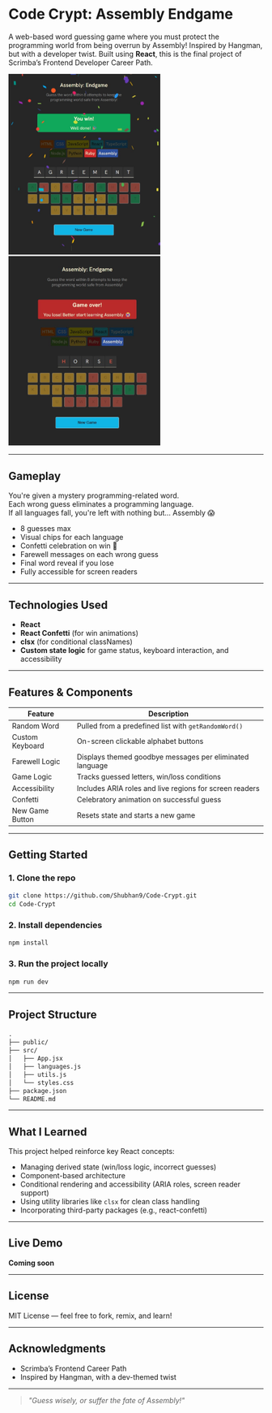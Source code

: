 #  Code Crypt: Assembly Endgame

A web-based word guessing game where you must protect the programming world from being overrun by Assembly! Inspired by Hangman, but with a developer twist. Built using **React**, this is the final project of Scrimba’s Frontend Developer Career Path.

<img src="./win.jpg" width="300px" >
<img src="./loss.jpg" width="300px">

---

##  Gameplay

You're given a mystery programming-related word.  
Each wrong guess eliminates a programming language.  
If all languages fall, you're left with nothing but... Assembly 😱

-  8 guesses max  
-  Visual chips for each language  
-  Confetti celebration on win 🎉  
-  Farewell messages on each wrong guess  
-  Final word reveal if you lose  
-  Fully accessible for screen readers  

---

##  Technologies Used

- **React**
- **React Confetti** (for win animations)
- **clsx** (for conditional classNames)
- **Custom state logic** for game status, keyboard interaction, and accessibility

---

##  Features & Components

| Feature             | Description                                                 |
|---------------------|-------------------------------------------------------------|
|  Random Word      | Pulled from a predefined list with `getRandomWord()`        |
|  Custom Keyboard  | On-screen clickable alphabet buttons                        |
|  Farewell Logic   | Displays themed goodbye messages per eliminated language    |
|  Game Logic        | Tracks guessed letters, win/loss conditions                 |
|  Accessibility     | Includes ARIA roles and live regions for screen readers     |
|  Confetti          | Celebratory animation on successful guess                   |
|  New Game Button  | Resets state and starts a new game                          |

---

##  Getting Started

### 1. Clone the repo

```bash
git clone https://github.com/Shubhan9/Code-Crypt.git
cd Code-Crypt
```

### 2. Install dependencies

```bash
npm install
```

### 3. Run the project locally

```bash
npm run dev
```

---

##  Project Structure

```
.
├── public/
├── src/
│   ├── App.jsx
│   ├── languages.js
│   ├── utils.js
│   └── styles.css
├── package.json
└── README.md
```

---

##  What I Learned

This project helped reinforce key React concepts:

- Managing derived state (win/loss logic, incorrect guesses)
- Component-based architecture
- Conditional rendering and accessibility (ARIA roles, screen reader support)
- Using utility libraries like `clsx` for clean class handling
- Incorporating third-party packages (e.g., react-confetti)

---

##  Live Demo

 **Coming soon**  

---

##  License

MIT License — feel free to fork, remix, and learn!

---

##  Acknowledgments

- Scrimba’s Frontend Career Path  
- Inspired by Hangman, with a dev-themed twist

---

> *"Guess wisely, or suffer the fate of Assembly!"* 
